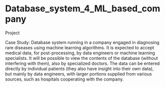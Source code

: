 # Database_system_4_ML_based_company
Project

Case Study:
Database system running in a company engaged in diagnosing rare diseases using machine learning algorithms. 
It is expected to accept medical data, for post-processing, by data engineers or machine learning specialists. 
It will be possible to view the contents of the database (without interfering with them), also by specialized doctors. 
The data can be entered directly by individual patients (they also have insight into their own data), but mainly by data engineers, with larger portions supplied from various sources, such as hospitals cooperating with the company. 
